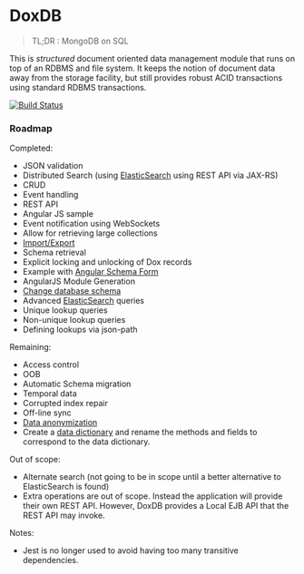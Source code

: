 DoxDB
=====

> TL;DR : MongoDB on SQL

This is *structured* document oriented data management module that runs on top
of an RDBMS and file system.  It keeps the notion of document data away
from the storage facility, but still provides robust ACID transactions using
standard RDBMS transactions.

[![Build Status](https://drone.io/github.com/trajano/doxdb/status.png)](https://drone.io/github.com/trajano/doxdb/latest)

### Roadmap

Completed:

   * JSON validation
   * Distributed Search (using [ElasticSearch][] using REST API via JAX-RS)
   * CRUD
   * Event handling
   * REST API
   * Angular JS sample
   * Event notification using WebSockets
   * Allow for retrieving large collections
   * [Import/Export][4]
   * Schema retrieval
   * Explicit locking and unlocking of Dox records
   * Example with [Angular Schema Form][1]
   * AngularJS Module Generation
   * [Change database schema][2]
   * Advanced [ElasticSearch][] queries
   * Unique lookup queries
   * Non-unique lookup queries
   * Defining lookups via json-path  

Remaining:

   * Access control
   * OOB
   * Automatic Schema migration
   * Temporal data
   * Corrupted index repair
   * Off-line sync
   * [Data anonymization][5]
   * Create a [data dictionary][3] and rename the methods and fields
     to correspond to the data dictionary.

Out of scope:

   * Alternate search (not going to be in scope until a better alternative to ElasticSearch is found)
   * Extra operations are out of scope.  Instead the application will provide
     their own REST API.  However, DoxDB provides a Local EJB API that the
     REST API may invoke. 
   
Notes:

   * Jest is no longer used to avoid having too many transitive dependencies.

[1]: http://schemaform.io/
[2]: http://stackoverflow.com/questions/32205381/how-do-i-override-the-schema-for-a-jpa-app-inside-a-web-fragment-from-a-web-app
[3]: https://github.com/trajano/doxdb/wiki/Data-Dictionary
[4]: https://github.com/trajano/doxdb/wiki/Import-Export-functionality
[5]: https://github.com/trajano/doxdb/wiki/Data-Anonymization
[ElasticSearch]: https://www.elastic.co/products/elasticsearch
